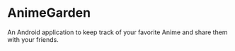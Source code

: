 # AnimeGarden
 An Android application to keep track of your favorite Anime and share them with your friends.
